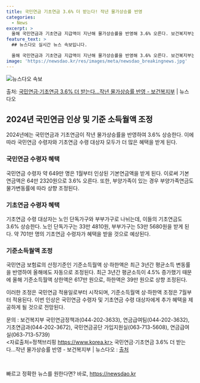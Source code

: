 ```yaml
---
title: 국민연금 기초연금 3.6% 더 받는다! 작년 물가상승률 반영
categories:
  - News
excerpt: >
  올해 국민연금과 기초연금 지급액이 지난해 물가상승률을 반영해 3.6% 오른다. 보건복지부는 9일 2024년도…
feature_text: >
  ## 뉴스다오 실시간 뉴스 속보입니다.

  올해 국민연금과 기초연금 지급액이 지난해 물가상승률을 반영해 3.6% 오른다. 보건복지부는 9일 2024년도…
image: 'https://newsdao.kr/res/images/meta/newsdao_breakingnews.jpg'
---
```


![뉴스다오 속보](https://newsdao.kr/res/images/meta/newsdao_breakingnews.jpg)

<p>출처: <a href="https://newsdao.kr/2961" rel="dofollow">국민연금·기초연금 3.6% 더 받는다…작년 물가상승률 반영 - 보건복지부</a> | 뉴스다오</p>

<h2 data-ke-size="size26">2024년 국민연금 인상 및 기준 소득월액 조정</h2>
2024년에는 국민연금과 기초연금이 작년 물가상승률을 반영하여 3.6% 상승한다. 이에 따라 국민연금 수령자와 기초연금 수령 대상자 모두가 더 많은 혜택을 받게 된다.

<h3>국민연금 수령자 혜택</h3>
국민연금 수령자 약 649만 명은 1월부터 인상된 기본연금액을 받게 된다. 이로써 기본연금액은 64만 2320원으로 3.6% 오른다. 또한, 부양가족이 있는 경우 부양가족연금도 물가변동률에 따라 상향 조정된다.

<h3>기초연금 수령자 혜택</h3>
기초연금 수령 대상자는 노인 단독가구와 부부가구로 나뉘는데, 이들의 기초연금도 3.6% 상승한다. 노인 단독가구는 33만 4810원, 부부가구는 53만 5680원을 받게 된다. 약 701만 명의 기초연금 수령자가 혜택을 받을 것으로 예상된다.

<h3>기준소득월액 조정</h3>
국민연금 보험료의 산정기준인 기준소득월액 상·하한액은 최근 3년간 평균소득 변동률을 반영하여 올해에도 자동으로 조정된다. 최근 3년간 평균소득이 4.5% 증가했기 때문에 올해 기준소득월액 상한액은 617만 원으로, 하한액은 39만 원으로 상향 조정된다. 

이러한 조정은 국민연금 적용일로부터 시작되며, 기준소득월액 상·하한액 조정은 7월부터 적용된다. 이번 인상은 국민연금 수령자 및 기초연금 수령 대상자에게 추가 혜택을 제공하게 될 것으로 전망된다. 

문의 : 보건복지부 국민연금정책과(044-202-3633), 연금급여팀(044-202-3632), 기초연금과(044-202-3672), 국민연금공단 가입지원실(063-713-5608), 연금급여실(063-713-5739) <br>
<자료출처=정책브리핑 https://www.korea.kr> 국민연금·기초연금 3.6% 더 받는다…작년 물가상승률 반영 - 보건복지부 | 뉴스다오  : <a href='https://newsdao.kr/2961'>출처</a>

<p data-ke-size="size16">&nbsp;</p> 

빠르고 정확한 뉴스를 원한다면? 바로, <a href="https://newsdao.kr" rel="dofollow">https://newsdao.kr</a>


    
